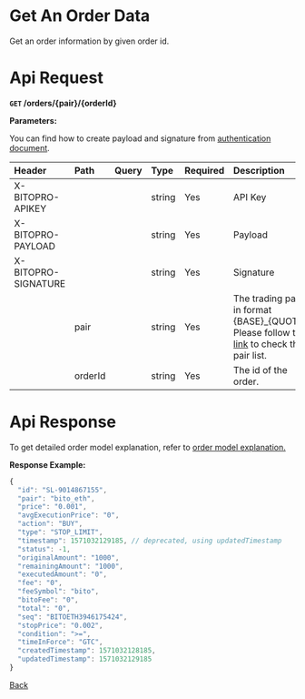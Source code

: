 # Get An Order Data

Get an order information by given order id.


# Api Request
**`GET` /orders/{pair}/{orderId}**

**Parameters:**

You can find how to create payload and signature from [authentication document](../../README.md#api-security-protocol).

| Header              | Path    | Query | Type   | Required | Description                                                                                                               | Default | Range | Example    |
| :------------------ | :------ | :---- | :----- | :------- | :------------------------------------------------------------------------------------------------------------------------ | :------ | :---- | :--------- |
| X-BITOPRO-APIKEY    |         |       | string | Yes      | API Key                                                                                              |         |       |            |
| X-BITOPRO-PAYLOAD   |         |       | string | Yes      | Payload                                                                                             |         |       |            |
| X-BITOPRO-SIGNATURE |         |       | string | Yes      | Signature                                                                                         |         |       |            |
|                     | pair    |       | string | Yes      | The trading pair in format {BASE}_{QUOTE}, Please follow the [link](https://www.bitopro.com/fees) to check the pair list. |         |       | bito\_eth  |
|                     | orderId |       | string | Yes      | The id of the order.                                                                                                      |         |       | 2959906694 |

# Api Response

To get detailed order model explanation, refer to [order model explanation.](../../../model.md#order-model-explanation)

**Response Example:**
```javascript
{
  "id": "SL-9014867155",
  "pair": "bito_eth",
  "price": "0.001",
  "avgExecutionPrice": "0",
  "action": "BUY",
  "type": "STOP_LIMIT",
  "timestamp": 1571032129185, // deprecated, using updatedTimestamp
  "status": -1,
  "originalAmount": "1000",
  "remainingAmount": "1000",
  "executedAmount": "0",
  "fee": "0",
  "feeSymbol": "bito",
  "bitoFee": "0",
  "total": "0",
  "seq": "BITOETH3946175424",
  "stopPrice": "0.002",
  "condition": ">=",
  "timeInForce": "GTC",
  "createdTimestamp": 1571032128185,
  "updatedTimestamp": 1571032129185
}
```
[Back](../summary.md)
